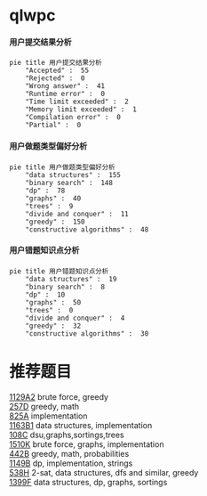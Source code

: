 # qlwpc

<!-- tabs:start -->



#### **用户提交结果分析**

```mermaid
pie title 用户提交结果分析
    "Accepted" :  55
    "Rejected" :  0
    "Wrong answer" :  41
    "Runtime error" :  0
    "Time limit exceeded" :  2
    "Memory limit exceeded" :  1
    "Compilation error" :  0
    "Partial" :  0
```

#### **用户做题类型偏好分析**

```mermaid
pie title 用户做题类型偏好分析
    "data structures" :  155
    "binary search" :  148
    "dp" :  78
    "graphs" :  40
    "trees" :  9
    "divide and conquer" :  11
    "greedy" :  150
    "constructive algorithms" :  48
```
#### **用户错题知识点分析**

```mermaid
pie title 用户错题知识点分析
    "data structures" :  19
    "binary search" :  8
    "dp" :  10
    "graphs" :  50
    "trees" :  0
    "divide and conquer" :  4
    "greedy" :  32
    "constructive algorithms" :  30
```



<!-- tabs:end -->
# 推荐题目
[1129A2](https://codeforces.com/contest/1129A/problem/2)		brute force,
                        greedy		  
[257D](https://codeforces.com/contest/257/problem/D)		greedy,
                        math		  
[825A](https://codeforces.com/contest/825/problem/A)		implementation		  
[1163B1](https://codeforces.com/contest/1163B/problem/1)		data structures,
                        implementation		  
[108C](https://codeforces.com/contest/108/problem/C)		dsu,graphs,sortings,trees		  
[1510K](https://codeforces.com/contest/1510/problem/K)		brute force,
                        graphs,
                        implementation		  
[442B](https://codeforces.com/contest/442/problem/B)		greedy,
                        math,
                        probabilities		  
[1149B](https://codeforces.com/contest/1149/problem/B)		dp,
                        implementation,
                        strings		  
[538H](https://codeforces.com/contest/538/problem/H)		2-sat,
                        data structures,
                        dfs and similar,
                        greedy		  
[1399F](https://codeforces.com/contest/1399/problem/F)		data structures,
                        dp,
                        graphs,
                        sortings		  
